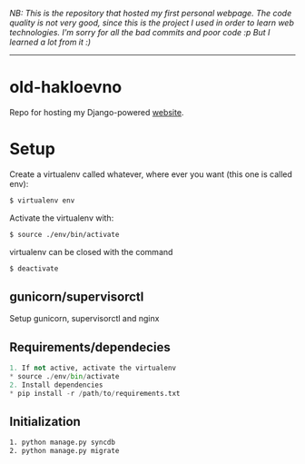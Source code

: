 *NB: This is the repository that hosted my first personal webpage. The code quality is not very good, since this is the project I used in order to learn web technologies. I'm sorry for all the bad commits and poor code :p But I learned a lot from it :)*

---

old-hakloevno
=======

Repo for hosting my Django-powered [website](https://hakloev.no).

# Setup #

Create a virtualenv called whatever, where ever you want (this one is called env):

```bash
$ virtualenv env
```

Activate the virtualenv with: 

```bash
$ source ./env/bin/activate
```

virtualenv can be closed with the command

```bash
$ deactivate
```

## gunicorn/supervisorctl #

Setup gunicorn, supervisorctl and nginx 

## Requirements/dependecies ##

```python
1. If not active, activate the virtualenv
* source ./env/bin/activate
2. Install dependencies
* pip install -r /path/to/requirements.txt
```

## Initialization ##

```bash
1. python manage.py syncdb
2. python manage.py migrate
```
